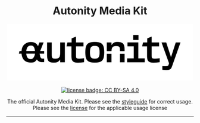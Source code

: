   <h1 align="center"> Autonity Media Kit </h1>
  <p align="center">
    <img width="500" height="153" src="03_autonity-wordmark/wordmark-png/autonity-wordmark-blackonwhite-500.png">
  </p>
    <p align="center">
    <a href="https://github.com/autonity/autonity-media-kit/blob/master/LICENSE"><img alt="license badge: CC BY-SA 4.0" src="https://img.shields.io/badge/License-CC_BY_SA_4.0-lightgrey.svg"></a>
  </p>
  <p align="center">The official Autonity Media Kit. Please see the <a href="https://github.com/autonity/autonity-media-kit/blob/main/START-HERE-autonity-styleguide-r02.pdf">styleguide</a> for correct usage. Please see the <a href="https://github.com/autonity/autonity-media-kit/blob/main/LICENSE">license</a> for the applicable usage license</p>
</div>

---